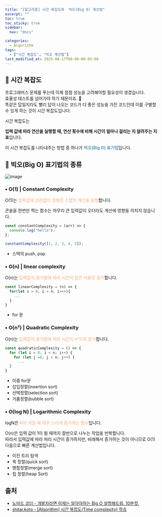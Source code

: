 ```yaml
---
title: "[알고리즘] 시간 복잡도와  빅오(Big O) 계산법"
excerpt: ""
toc: true
toc_sticky: true
sidebar:
  nav: "docs"

categories:
  - Algorithm
tags:
  - ["시간 복잡도", "빅오 계산법"]
last_modified_at: 2025-08-17T08:06:00-05:00
---
```


## 📄 시간 복잡도

프로그래머스 문제를 푸는데 이제 점점 성능을 고려해야할 필요성이 생겼습니다.<br>
효율성 테스트를 넘어가야 하기 때문이죠. 🥶<br>
똑같은 답일지라도 빨리 답이 나오는 코드가 더 좋은 성능을 가진 코드인데 이를 구별할 수 있게 하는 것이 시간 복잡도입니다.

시간 복잡도는

**입력 값에 따라 연산을 실행할 때, 연산 횟수에 비해 시간이 얼마나 걸리는 지 알려주는 지표**입니다.

이 시간 복잡도를 나타내주는 방법 중 하나가 <span style="color: #6096B4; font-weight: bold;">빅오(Big O) 표기법</span>입니다.

## 📄 빅오(Big O) 표기법의 종류

![image](https://user-images.githubusercontent.com/56298540/230600786-4f4d7814-6fb9-4f3a-bf53-822590f98846.png)

### ▪ O(1) | Constant Complexity

O(1)는 <span style="color: #FAAB78">입력값에 상관없이 정해진 스텝의 계산을 실행</span>합니다.

콘솔을 한번만 찍는 함수는 아무리 큰 입력값이 오더라도 계산에 영향을 끼치지 않습니다.

```js
const constantComplexity = (arr) => {
  console.log("hello");
};

constantComplexity([1, 2, 3, 4, 5]);
```

- 스택의 push, pop

### ▪ O(n) | linear complexity

O(n)는 <span style="color: #FAAB78">입력값이 증가함에 따라 시간이 같은 비율로 증가</span>합니다.

```js
const linearComplexity = (n) => {
  for(let i = 0; i < n; i++>){
    ...
  }
}
```

- for 문

### ▪ O(n²) | Quadratic Complexity

O(n)는 <span style="color: #FAAB78">입력값이 증가함에 따라 시간이 n²으로 증가</span>합니다.

```js
const quadraticComplexity = () => {
  for (let i = 0; i < n; i++) {
    for (let j =0; j < n; j++) {
      ...
  }
}
```

- 이중 for문
- 삽입정렬(insertion sort)
- 선택정렬(selection sort)
- 거품정렬(bubble sort)

### ▪ O(log N) | Logarithmic Complexity

logN은 <span style="color: #FAAB78">N이 커질 때 아주 느리게 증가하는 함수</span>입니다.

O(n)은 입력 값이 1이 될 때까지 절반으로 나누는 작업을 반복합니다.<br/>
따라서 입력값에 따라 처리 시간이 증가하지만, 비례해서 증가하는 것이 아니므로 O(1)다음으로 빠른 계산법입니다.

- 이진 트리 탐색
- 퀵 정렬(quick sort)
- 병합정렬(merge sort)
- 힙 정렬(heap Sort)

## 출처

- [노마드 코더 - 개발자라면 이제는 알아야하는 Big O 설명해드림. 10분컷.](https://www.youtube.com/watch?v=BEVnxbxBqi8)
- [shitai.koto - [Algorithm] 시간 복잡도(Time complexity) 학습](https://velog.io/@shitaikoto/Algorithm-Time-complexity)
